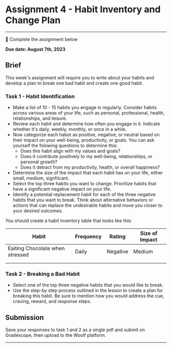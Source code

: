 # Assignment 4 - Habit Inventory and Change Plan

---

<aside>

📝 Complete the assignment below

</aside>

**Due date: August 7th, 2023**

## Brief

This week's assignment will require you to write about your habits and develop a plan to break one bad habit and create one good habit.

### Task 1 - Habit Identification

- Make a list of 10 - 15 habits you engage in regularly. Consider habits across various areas of your life, such as personal, professional, health, relationships, and leisure.
- Review each habit and determine how often you engage in it. Indicate whether it's daily, weekly, monthly, or once in a while.
- Now categorize each habot as positive, negative, or neutral based on their impact on your well-being, productivity, or goals. You can ask yourself the folowing questions to determine this:
  - Does this habit align with my values and goals?
  - Does it contribute positively to my well-being, relationships, or personal growth?
  - Does it detract from my productivity, health, or overall happiness?
- Determine the size of the impact that each habit has on your life, either small, medium, signfiicant.
- Select the top three habits you want to change. Prioritize habits that have a significant negative impact on your life.
- Identify a potential replacement habit for each of the three negative habits that you want to break. Think about alternative behaviors or actions that can replace the undesirable habits and move you closer to your desired outcomes.

You should create a habit inventory table that looks like this:

| Habit | Frequency | Rating | Size of Impact |
| -- | -- | -- | -- |
| Eaiting Chocolate when stressed | Daily | Negative | Medium |
|  |  |  |  |
|  |  |  |  |

### Task 2 - Breaking a Bad Habit

- Select one of the top three negative habits that you would like to break. 
- Use the step-by step process outlined in the lesson to create a plan for breaking this habit. Be sure to mention how you would address the cue, craving, reward, and response steps.


## Submission

Save your responses to task 1 and 2 as a single pdf and submit on Gradescope, then upload to the Woolf platform.

---
